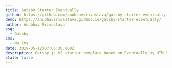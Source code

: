 ```yaml
---
title: Gatsby Starter Eventually
github: https://github.com/anubhavsrivastava/gatsby-starter-eventually
demo: https://anubhavsrivastava.github.io/gatsby-starter-eventually/
author: Anubhav Srivastava
ssg:
  - Gatsby
cms:
  - No Cms
date: 2019-05-12T07:05:30.000Z
description: Gatsby.js V2 starter template based on Eventually by HTML5 UP
stale: false
---
```

